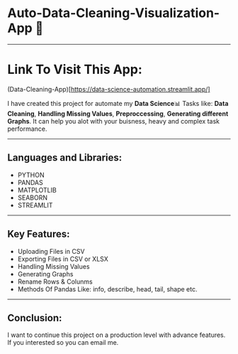 # Auto-Data-Cleaning-Visualization-App 🤖
---

# Link To Visit This App:

(Data-Cleaning-App)[https://data-science-automation.streamlit.app/]

I have created this project for automate my **Data Science**📊 Tasks like: **Data Cleaning**, **Handling Missing Values**, **Preproccessing**, **Generating different Graphs**.
It can help you alot with your buisness, heavy and complex task performance.

---
## Languages and Libraries:

- PYTHON
- PANDAS
- MATPLOTLIB
- SEABORN
- STREAMLIT

----

## Key Features:

- Uploading Files in CSV
- Exporting Files in CSV or XLSX
- Handling Missing Values
- Generating Graphs
- Rename Rows & Colunms
- Methods Of Pandas Like: info, describe, head, tail, shape etc.

----

## Conclusion:

I want to continue this project on a production level with advance features. If you interested so you can email me.


